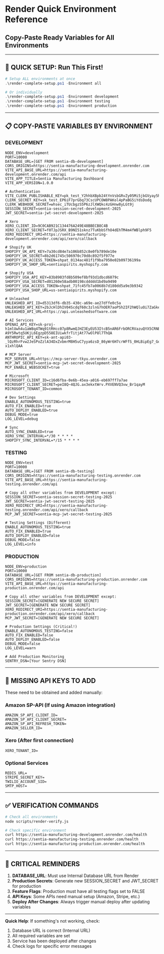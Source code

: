 # Render Quick Environment Reference
## Copy-Paste Ready Variables for All Environments

---

## 🚀 QUICK SETUP: Run This First!

```powershell
# Setup ALL environments at once
.\render-complete-setup.ps1 -Environment all

# Or individually
.\render-complete-setup.ps1 -Environment development
.\render-complete-setup.ps1 -Environment testing
.\render-complete-setup.ps1 -Environment production
```

---

## 📋 COPY-PASTE VARIABLES BY ENVIRONMENT

### DEVELOPMENT
```
NODE_ENV=development
PORT=10000
DATABASE_URL=[GET FROM sentia-db-development]
CORS_ORIGINS=https://sentia-manufacturing-development.onrender.com
VITE_API_BASE_URL=https://sentia-manufacturing-development.onrender.com/api
VITE_APP_TITLE=Sentia Manufacturing Dashboard
VITE_APP_VERSION=1.0.0

# Authentication
VITE_CLERK_PUBLISHABLE_KEY=pk_test_Y2hhbXBpb24tYnVsbGRvZy05Mi5jbGVyay5hY2NvdW50cy5kZXYk
CLERK_SECRET_KEY=sk_test_EP6iF7prGbq73CscUPCOW8PAKol4pPaBG5iYdsDodq
CLERK_WEBHOOK_SECRET=whsec_iTUcbgzS5P6zJlXWQkc4zGHnw8yLGt9j
SESSION_SECRET=sentia-session-secret-development-2025
JWT_SECRET=sentia-jwt-secret-development-2025

# Xero
XERO_CLIENT_ID=9C0CAB921C134476A249E48BBECB8C4B
XERO_CLIENT_SECRET=f0TJpJSRX_B9NI51sknz7TuKbbSfhO4dEhTM4m4fWBlph9F5
XERO_REDIRECT_URI=https://sentia-manufacturing-development.onrender.com/api/xero/callback

# Shopify UK
SHOPIFY_UK_API_KEY=7a30cd84e7a106b852c8e0fb789de10e
SHOPIFY_UK_SECRET=8b2d61745c506970c70d8c892f5f977e
SHOPIFY_UK_ACCESS_TOKEN=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
SHOPIFY_UK_SHOP_URL=sentiaspirits.myshopify.com

# Shopify USA
SHOPIFY_USA_API_KEY=83b8903fd8b509ef8bf93d1dbcd6079c
SHOPIFY_USA_SECRET=d01260e58adb00198cddddd1bd9a9490
SHOPIFY_USA_ACCESS_TOKEN=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
SHOPIFY_USA_SHOP_URL=us-sentiaspirits.myshopify.com

# Unleashed
UNLEASHED_API_ID=d5313df6-db35-430c-a69e-ae27dffe0c5a
UNLEASHED_API_KEY=2bJcHlDhIV04ScdqT60c3zlnG7hOER7aoPSh2IF2hWQluOi7ZaGkeu4SGeseYexAqOGfcRmyl9c6QYueJHyQ==
UNLEASHED_API_URL=https://api.unleashedsoftware.com

# AI Services
OPENAI_API_KEY=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
ANTHROPIC_API_KEY=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

# MCP Server
MCP_SERVER_URL=https://mcp-server-tkyu.onrender.com
MCP_JWT_SECRET=sentia-mcp-jwt-secret-development-2025
MCP_ENABLE_WEBSOCKET=true

# Microsoft
MICROSOFT_CLIENT_ID=c16d6fba-0e6b-45ea-a016-eb697ff7a7ae
MICROSOFT_CLIENT_SECRET=peI8Q~4QJG.ax3ekxtWrv.PXVENVQ3vw_Br1qayM
MICROSOFT_TENANT_ID=common

# Dev Settings
ENABLE_AUTONOMOUS_TESTING=true
AUTO_FIX_ENABLED=true
AUTO_DEPLOY_ENABLED=true
DEBUG_MODE=true
LOG_LEVEL=debug

# Sync
AUTO_SYNC_ENABLED=true
XERO_SYNC_INTERVAL=*/30 * * * *
SHOPIFY_SYNC_INTERVAL=*/15 * * * *
```

### TESTING
```
NODE_ENV=test
PORT=10000
DATABASE_URL=[GET FROM sentia-db-testing]
CORS_ORIGINS=https://sentia-manufacturing-testing.onrender.com
VITE_API_BASE_URL=https://sentia-manufacturing-testing.onrender.com/api

# Copy all other variables from DEVELOPMENT except:
SESSION_SECRET=sentia-session-secret-testing-2025
JWT_SECRET=sentia-jwt-secret-testing-2025
XERO_REDIRECT_URI=https://sentia-manufacturing-testing.onrender.com/api/xero/callback
MCP_JWT_SECRET=sentia-mcp-jwt-secret-testing-2025

# Testing Settings (Different)
ENABLE_AUTONOMOUS_TESTING=true
AUTO_FIX_ENABLED=true
AUTO_DEPLOY_ENABLED=false
DEBUG_MODE=false
LOG_LEVEL=info
```

### PRODUCTION
```
NODE_ENV=production
PORT=10000
DATABASE_URL=[GET FROM sentia-db-production]
CORS_ORIGINS=https://sentia-manufacturing-production.onrender.com
VITE_API_BASE_URL=https://sentia-manufacturing-production.onrender.com/api

# Copy all other variables from DEVELOPMENT except:
SESSION_SECRET=[GENERATE NEW SECURE SECRET]
JWT_SECRET=[GENERATE NEW SECURE SECRET]
XERO_REDIRECT_URI=https://sentia-manufacturing-production.onrender.com/api/xero/callback
MCP_JWT_SECRET=[GENERATE NEW SECURE SECRET]

# Production Settings (Critical!)
ENABLE_AUTONOMOUS_TESTING=false
AUTO_FIX_ENABLED=false
AUTO_DEPLOY_ENABLED=false
DEBUG_MODE=false
LOG_LEVEL=warn

# Add Production Monitoring
SENTRY_DSN=[Your Sentry DSN]
```

---

## 🔑 MISSING API KEYS TO ADD

These need to be obtained and added manually:

### Amazon SP-API (If using Amazon integration)
```
AMAZON_SP_API_CLIENT_ID=
AMAZON_SP_API_CLIENT_SECRET=
AMAZON_SP_API_REFRESH_TOKEN=
AMAZON_SELLER_ID=
```

### Xero (After first connection)
```
XERO_TENANT_ID=
```

### Optional Services
```
REDIS_URL=
STRIPE_SECRET_KEY=
TWILIO_ACCOUNT_SID=
SMTP_HOST=
```

---

## ✅ VERIFICATION COMMANDS

```bash
# Check all environments
node scripts/render-verify.js

# Check specific environment
curl https://sentia-manufacturing-development.onrender.com/health
curl https://sentia-manufacturing-testing.onrender.com/health
curl https://sentia-manufacturing-production.onrender.com/health
```

---

## 🚨 CRITICAL REMINDERS

1. **DATABASE_URL**: Must use Internal Database URL from Render
2. **Production Secrets**: Generate new SESSION_SECRET and JWT_SECRET for production
3. **Feature Flags**: Production must have all testing flags set to FALSE
4. **API Keys**: Some APIs need manual setup (Amazon, Stripe, etc.)
5. **Deploy After Changes**: Always trigger manual deploy after updating variables

---

**Quick Help**: If something's not working, check:
1. Database URL is correct (Internal URL)
2. All required variables are set
3. Service has been deployed after changes
4. Check logs for specific error messages
